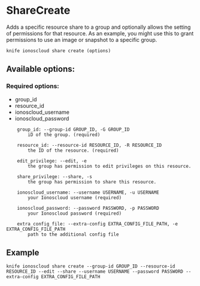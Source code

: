 # ShareCreate

Adds a specific resource share to a group and optionally allows the setting of permissions for that resource. As an example, you might use this to grant permissions to use an image or snapshot to a specific group.

```text
knife ionoscloud share create (options)
```

## Available options:

### Required options:

* group\_id
* resource\_id
* ionoscloud\_username
* ionoscloud\_password

```text
    group_id: --group-id GROUP_ID, -G GROUP_ID
        iD of the group. (required)

    resource_id: --resource-id RESOURCE_ID, -R RESOURCE_ID
        the ID of the resource. (required)

    edit_privilege: --edit, -e
        the group has permission to edit privileges on this resource.

    share_privilege: --share, -s
        the group has permission to share this resource.

    ionoscloud_username: --username USERNAME, -u USERNAME
        your Ionoscloud username (required)

    ionoscloud_password: --password PASSWORD, -p PASSWORD
        your Ionoscloud password (required)

    extra_config_file: --extra-config EXTRA_CONFIG_FILE_PATH, -e EXTRA_CONFIG_FILE_PATH
        path to the additional config file
```

## Example

```text
knife ionoscloud share create --group-id GROUP_ID --resource-id RESOURCE_ID --edit --share --username USERNAME --password PASSWORD --extra-config EXTRA_CONFIG_FILE_PATH
```

